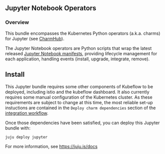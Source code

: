## Jupyter Notebook Operators

### Overview
This bundle encompasses the Kubernetes Python operators (a.k.a. charms) for Jupyter
(see [CharmHub](https://charmhub.io/?q=jupyter)).

The Jupyter Notebook operators are Python scripts that wrap the latest released [Jupyter Notebook manifests][manifests],
providing lifecycle management for each application, handling events (install, upgrade, integrate, remove).

[manifests]: https://github.com/kubeflow/manifests/tree/master/apps/jupyter


## Install

This Jupyter bundle requires some other components of Kubeflow to be deployed,
including istio and the kubeflow dashboard. It also currently requires some 
manual configuration of the Kubernetes cluster. As these requirements are
subject to change at this time, the most reliable set-up instuctions are 
contained in the `Deploy charm dependencies` section of the
[integration workflow][integrate].

Once those dependencies have been satisfied, you can deploy this Jupyter bundle
with:

    juju deploy jupyter

For more information, see https://juju.is/docs

[integrate]: .github/workflows/integrate.yaml
